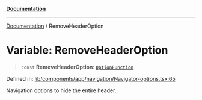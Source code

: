 [**Documentation**](../README.md)

***

[Documentation](../README.md) / RemoveHeaderOption

# Variable: RemoveHeaderOption

> `const` **RemoveHeaderOption**: [`OptionFunction`](../type-aliases/OptionFunction.md)

Defined in: [lib/components/app/navigation/Navigator-options.tsx:65](https://github.com/aldesgroup/goaldn/blob/6a7943d02984b1a6b41d76a3a483a1484b644076/lib/components/app/navigation/Navigator-options.tsx#L65)

Navigation options to hide the entire header.
